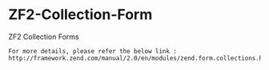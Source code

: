 ZF2-Collection-Form
===================

ZF2 Collection Forms

```
For more details, please refer the below link :
http://framework.zend.com/manual/2.0/en/modules/zend.form.collections.html
```
